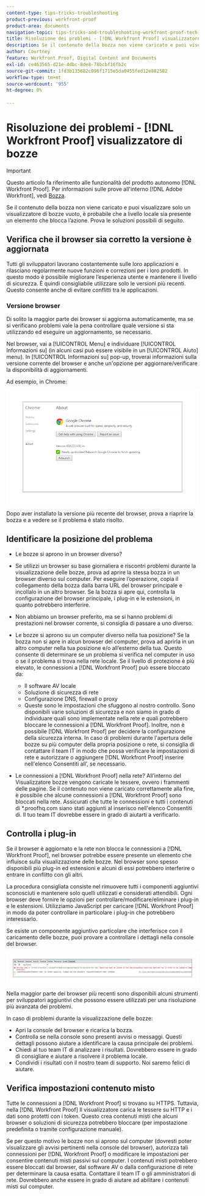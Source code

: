 ```yaml
---
content-type: tips-tricks-troubleshooting
product-previous: workfront-proof
product-area: documents
navigation-topic: tips-tricks-and-troubleshooting-workfront-proof-tech-corner
title: Risoluzione dei problemi - [!DNL Workfront Proof] visualizzatore di bozze
description: Se il contenuto della bozza non viene caricato e puoi visualizzare solo un visualizzatore di bozze vuoto, è probabile che a livello locale sia presente un elemento che blocca l’azione.
author: Courtney
feature: Workfront Proof, Digital Content and Documents
exl-id: ce463565-d21e-4dbc-8de8-78bcbf16fb2c
source-git-commit: 1fd3b135682c096f1715e5da0455fed12e882582
workflow-type: tm+mt
source-wordcount: '955'
ht-degree: 0%

---
```


# Risoluzione dei problemi - [!DNL Workfront Proof] visualizzatore di bozze

<!-- Audited: 01/2024 -->

>[!IMPORTANT]
>
>Questo articolo fa riferimento alle funzionalità del prodotto autonomo [!DNL Workfront Proof]. Per informazioni sulle prove all&#39;interno [!DNL Adobe Workfront], vedi [Bozza](../../../review-and-approve-work/proofing/proofing.md).

Se il contenuto della bozza non viene caricato e puoi visualizzare solo un visualizzatore di bozze vuoto, è probabile che a livello locale sia presente un elemento che blocca l’azione. Prova le soluzioni possibili di seguito.

## Verifica che il browser sia corretto <!--and [!DNL Flash Player]--> la versione è aggiornata

Tutti gli sviluppatori lavorano costantemente sulle loro applicazioni e rilasciano regolarmente nuove funzioni e correzioni per i loro prodotti. In questo modo è possibile migliorare l’esperienza utente e mantenere il livello di sicurezza. È quindi consigliabile utilizzare solo le versioni più recenti. Questo consente anche di evitare conflitti tra le applicazioni.

<!--
### [!DNL Flash Player] Plugin Version

To check your current [!DNL Flash Player] version visit the [[!DNL Adobe] website](http://www.adobe.com/software/flash/about/).

![ProofView_2.png](assets/proofview-2-350x199.png)

If your version number differs from the one listed for your platform go to the [[!DNL Flash Player] download page](http://get.adobe.com/flashplayer/otherversions/) and get the latest version.

Please note: we do recommend using the original [!DNL Adobe] plugin, so if your browser uses a built-in solution deactivate it and install the [!DNL Adobe] solution.
-->

### Versione browser

Di solito la maggior parte dei browser si aggiorna automaticamente, ma se si verificano problemi vale la pena controllare quale versione si sta utilizzando ed eseguire un aggiornamento, se necessario.

Nel browser, vai a [!UICONTROL Menu] e individuare [!UICONTROL Informazioni su] (in alcuni casi può essere visibile in un [!UICONTROL Aiuto] menu). In [!UICONTROL Informazioni su] pop-up, troverai informazioni sulla versione corrente del browser e anche un&#39;opzione per aggiornare/verificare la disponibilità di aggiornamenti.

Ad esempio, in Chrome:

![Versione browser Chrome](assets/proofview-3.png)

Dopo aver installato la versione più recente del browser, prova a riaprire la bozza e a vedere se il problema è stato risolto.

<!--
## Ensure Your Local [!DNL Flash] Storage is Available

Our [!DNL Workfront Proof] Viewer is based on Flash, and we store some data about the proofs (i.e., comments, proof tiles, [!DNL Workfront Proof] Viewer settings) on your computer using [!DNL Flash Player]. If the [!DNL Workfront Proof] Viewer opens, but there is no content inside you will want to make sure that the Flash Storage is available on your machine and that [!DNL Workfront Proof] is allowed to use it.

If there is some storage allocated, but you're working with the bigger proofs with multiple pages and comments try to increase the [!DNL Flash] Storage and re-load your proof.

Please see [Problems With Viewing Proofs - [!DNL Flash] Shared Objects Explained](../../../workfront-proof/wp-tech-corner/troubleshooting/view-proof-flash-shared-object.md) for the detailed instructions.
-->

## Identificare la posizione del problema

* Le bozze si aprono in un browser diverso?
* Se utilizzi un browser su base giornaliera e riscontri problemi durante la visualizzazione delle bozze, prova ad aprire la stessa bozza in un browser diverso sul computer. Per eseguire l’operazione, copia il collegamento della bozza dalla barra URL del browser principale e incollalo in un altro browser. Se la bozza si apre qui, controlla la configurazione del browser principale, i plug-in e le estensioni, in quanto potrebbero interferire.
* Non abbiamo un browser preferito, ma se si hanno problemi di prestazioni nel browser corrente, si consiglia di passare a uno diverso.
* Le bozze si aprono su un computer diverso nella tua posizione?
Se la bozza non si apre in alcun browser del computer, prova ad aprirla in un altro computer nella tua posizione e/o all’esterno della tua. Questo consente di determinare se un problema si verifica nel computer in uso o se il problema si trova nella rete locale.
Se il livello di protezione è più elevato, le connessioni a [!DNL Workfront Proof] può essere bloccato da:

   * Il software AV locale
   * Soluzione di sicurezza di rete
   * Configurazione DNS, firewall o proxy
   * Queste sono le impostazioni che sfuggono al nostro controllo. Sono disponibili varie soluzioni di sicurezza e non siamo in grado di individuare quali sono implementate nella rete e quali potrebbero bloccare le connessioni a [!DNL Workfront Proof]. Inoltre, non è possibile [!DNL Workfront Proof] per decidere la configurazione della sicurezza interna. In caso di problemi durante l&#39;apertura delle bozze su più computer della propria posizione o rete, si consiglia di contattare il team IT in modo che possa verificare le impostazioni di rete e autorizzare o aggiungere [!DNL Workfront Proof] inserire nell&#39;elenco Consentiti all’, se necessario.

* Le connessioni a [!DNL Workfront Proof] nella rete?
All’interno del Visualizzatore bozze vengono caricate le tessere, ovvero i frammenti delle pagine. Se il contenuto non viene caricato correttamente alla fine, è possibile che alcune connessioni a [!DNL Workfront Proof] sono bloccati nella rete. Assicurati che tutte le connessioni e tutti i contenuti di *.proofhq.com siano stati aggiunti al inserisco nell&#39;elenco Consentiti di. Il tuo team IT dovrebbe essere in grado di aiutarti a verificarlo.

## Controlla i plug-in

Se il browser è aggiornato e la rete non blocca le connessioni a [!DNL Workfront Proof], nel browser potrebbe essere presente un elemento che influisce sulla visualizzazione delle bozze. Nel browser sono spesso disponibili più plug-in ed estensioni e alcuni di essi potrebbero interferire o entrare in conflitto con gli altri.

La procedura consigliata consiste nel rimuovere tutti i componenti aggiuntivi sconosciuti e mantenere solo quelli utilizzati e considerati attendibili. Ogni browser deve fornire le opzioni per controllare/modificare/eliminare i plug-in e le estensioni. Utilizziamo JavaScript per caricare [!DNL Workfront Proof] in modo da poter controllare in particolare i plug-in che potrebbero interessarlo.

Se esiste un componente aggiuntivo particolare che interferisce con il caricamento delle bozze, puoi provare a controllare i dettagli nella console del browser.

![Console del browser](assets/proofview-4.png)

Nella maggior parte dei browser più recenti sono disponibili alcuni strumenti per sviluppatori aggiuntivi che possono essere utilizzati per una risoluzione più avanzata dei problemi.

In caso di problemi durante la visualizzazione delle bozze:

* Apri la console del browser e ricarica la bozza.
* Controlla se nella console sono presenti avvisi o messaggi. Questi dettagli possono aiutare a identificare la causa principale dei problemi.
* Chiedi al tuo team IT di analizzare i risultati. Dovrebbero essere in grado di consigliare e aiutare a risolvere il problema locale.
* Condividi i risultati con il nostro team di supporto. Noi saremo felici di aiutare.

## Verifica impostazioni contenuto misto

Tutte le connessioni a [!DNL Workfront Proof] si trovano su HTTPS. Tuttavia, nella [!DNL Workfront Proof] Il visualizzatore carica le tessere su HTTP e i dati sono protetti con i token. Questo crea contenuti misti che alcuni browser o soluzioni di sicurezza potrebbero bloccare (per impostazione predefinita o tramite configurazione manuale).

Se per questo motivo le bozze non si aprono sul computer (dovresti poter visualizzare gli avvisi pertinenti nella console del browser), autorizza tali connessioni per [!DNL Workfront Proof] o modificare le impostazioni per consentire contenuti misti passivi sul computer. I contenuti misti potrebbero essere bloccati dal browser, dal software AV o dalla configurazione di rete per determinare la causa esatta. Contattare il team IT o gli amministratori di rete. Dovrebbero anche essere in grado di aiutare ad abilitare i contenuti misti sul computer.


